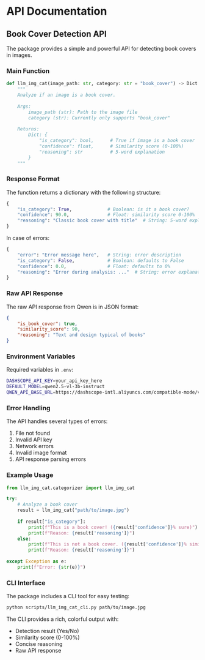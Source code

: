 # API Documentation

## Book Cover Detection API

The package provides a simple and powerful API for detecting book covers in images.

### Main Function

```python
def llm_img_cat(image_path: str, category: str = "book_cover") -> Dict:
    """
    Analyze if an image is a book cover.
    
    Args:
        image_path (str): Path to the image file
        category (str): Currently only supports "book_cover"
        
    Returns:
        Dict: {
            "is_category": bool,      # True if image is a book cover
            "confidence": float,      # Similarity score (0-100%)
            "reasoning": str          # 5-word explanation
        }
    """
```

### Response Format

The function returns a dictionary with the following structure:

```python
{
    "is_category": True,             # Boolean: is it a book cover?
    "confidence": 90.0,              # Float: similarity score 0-100%
    "reasoning": "Classic book cover with title"  # String: 5-word explanation
}
```

In case of errors:
```python
{
    "error": "Error message here",   # String: error description
    "is_category": False,            # Boolean: defaults to False
    "confidence": 0.0,               # Float: defaults to 0%
    "reasoning": "Error during analysis: ..."  # String: error explanation
}
```

### Raw API Response

The raw API response from Qwen is in JSON format:
```json
{
    "is_book_cover": true,
    "similarity_score": 90,
    "reasoning": "Text and design typical of books"
}
```

### Environment Variables

Required variables in `.env`:
```bash
DASHSCOPE_API_KEY=your_api_key_here
DEFAULT_MODEL=qwen2.5-vl-3b-instruct
QWEN_API_BASE_URL=https://dashscope-intl.aliyuncs.com/compatible-mode/v1
```

### Error Handling

The API handles several types of errors:
1. File not found
2. Invalid API key
3. Network errors
4. Invalid image format
5. API response parsing errors

### Example Usage

```python
from llm_img_cat.categorizer import llm_img_cat

try:
    # Analyze a book cover
    result = llm_img_cat("path/to/image.jpg")
    
    if result["is_category"]:
        print(f"This is a book cover! ({result['confidence']}% sure)")
        print(f"Reason: {result['reasoning']}")
    else:
        print(f"This is not a book cover. ({result['confidence']}% similarity)")
        print(f"Reason: {result['reasoning']}")
        
except Exception as e:
    print(f"Error: {str(e)}")
```

### CLI Interface

The package includes a CLI tool for easy testing:
```bash
python scripts/llm_img_cat_cli.py path/to/image.jpg
```

The CLI provides a rich, colorful output with:
- Detection result (Yes/No)
- Similarity score (0-100%)
- Concise reasoning
- Raw API response 